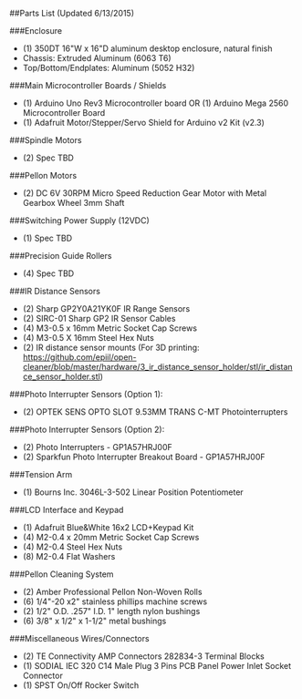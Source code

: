 ##Parts List (Updated 6/13/2015)

###Enclosure

- (1) 350DT 16"W x 16"D aluminum desktop enclosure, natural finish
- Chassis: Extruded Aluminum (6063 T6)
- Top/Bottom/Endplates: Aluminum (5052 H32)

###Main Microcontroller Boards / Shields

- (1) Arduino Uno Rev3 Microcontroller board OR (1) Arduino Mega 2560 Microcontroller Board
- (1) Adafruit Motor/Stepper/Servo Shield for Arduino v2 Kit (v2.3)

###Spindle Motors

- (2) Spec TBD

###Pellon Motors

- (2) DC 6V 30RPM Micro Speed Reduction Gear Motor with Metal Gearbox Wheel 3mm Shaft

###Switching Power Supply (12VDC)

- (1) Spec TBD

###Precision Guide Rollers

- (4) Spec TBD

###IR Distance Sensors

- (2) Sharp GP2Y0A21YK0F IR Range Sensors
- (2) SIRC-01 Sharp GP2 IR Sensor Cables
- (4) M3-0.5 x 16mm Metric Socket Cap Screws
- (4) M3-0.5 X 16mm Steel Hex Nuts
- (2) IR distance sensor mounts (For 3D printing: https://github.com/epiil/open-cleaner/blob/master/hardware/3_ir_distance_sensor_holder/stl/ir_distance_sensor_holder.stl)

###Photo Interrupter Sensors (Option 1):

- (2) OPTEK SENS OPTO SLOT 9.53MM TRANS C-MT Photointerrupters

###Photo Interrupter Sensors (Option 2):

- (2) Photo Interrupters - GP1A57HRJ00F
- (2) Sparkfun Photo Interrupter Breakout Board - GP1A57HRJ00F

###Tension Arm

- (1) Bourns Inc. 3046L-3-502 Linear Position Potentiometer

###LCD Interface and Keypad

- (1) Adafruit Blue&White 16x2 LCD+Keypad Kit 
- (4) M2-0.4 x 20mm Metric Socket Cap Screws
- (4) M2-0.4 Steel Hex Nuts
- (8) M2-0.4 Flat Washers

###Pellon Cleaning System

- (2) Amber Professional Pellon Non-Woven Rolls
- (6) 1/4"-20 x2" stainless phillips machine screws
- (2) 1/2" O.D. .257" I.D. 1" length nylon bushings
- (6) 3/8" x 1/2" x 1-1/2" metal bushings

###Miscellaneous Wires/Connectors

- (2) TE Connectivity AMP Connectors 282834-3 Terminal Blocks
- (1) SODIAL IEC 320 C14 Male Plug 3 Pins PCB Panel Power Inlet Socket Connector 
- (1) SPST On/Off Rocker Switch




